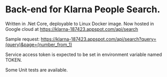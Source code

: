 # Back-end for Klarna People Search.

Written in .Net Core, deployable to Linux Docker image.
Now hosted in Google cloud at https://klarna-187423.appspot.com/api/search

Sample request: https://klarna-187423.appspot.com/api/search?query=(query)&page=(number_from_1)

Service access token is expected to be set in environment variable named TOKEN.

Some Unit tests are available.
